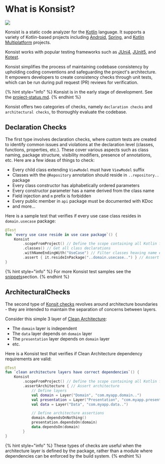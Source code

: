 # What is Konsist?

![](.gitbook/assets/logo.png)

Konsist is a static code analyzer for the [Kotlin](https://kotlinlang.org/) language. It supports a variety of Kotlin-based projects including [Android](https://www.android.com/), [Spring](https://spring.io/), and [Kotlin Multiplatform](https://kotlinlang.org/docs/multiplatform.html) projects.&#x20;

Konsist works with popular testing frameworks such as [JUni4](https://junit.org/junit4/), [JUnit5](https://junit.org/junit5/), and [Kotest](https://kotest.io/).&#x20;

Konsist simplifies the process of maintaining codebase consistency by upholding coding conventions and safeguarding the project's architecture. It empowers developers to create consistency checks through unit tests, which can be run during pull request (PR) reviews for verification.

{% hint style="info" %}
Konsist is in the early stage of development. See the [project-status.md](getting-started/project-status.md "mention").
{% endhint %}

Konsist offers two categories of checks, namely `declaration checks` and `architectural checks`, to thoroughly evaluate the codebase.

## Declaration Checks

The first type involves declaration checks, where custom tests are created to identify common issues and violations at the declaration level (classes, functions, properties, etc.). These cover various aspects such as class naming, package structure, visibility modifiers, presence of annotations, etc. Here are a few ideas of things to check:

* Every child class extending `ViewModel` must have `ViewModel` suffix
* Classes with the `@Repository` annotation should reside in `..repository..` package
* Every class constructor has alphabetically ordered parameters
* Every constructor parameter has a name derived from the class name
* Field injection and `m` prefix is forbidden
* Every public member in `api` package must be documented with KDoc
* and more...

Here is a sample test that verifies if every use case class resides in `domain.usecase` package:

```kotlin
@Test
fun `every use case reside in use case package`() {
    Konsist
        .scopeFromProject() // Define the scope containing all Kotlin files present in the project
        .classes() // Get all class declarations
        .withNameEndingWith("UseCase") // Filter classes heaving name ending with 'UseCase'
        .assert { it.resideInPackage("..domain.usecase..") } // Assert that each class resides in 'any domain.usecase any' package
}
```

{% hint style="info" %}
For more Konsist test samples see the [snippets](inspiration/snippets/ "mention")section.
{% endhint %}

## ArchitecturalChecks

The second type of [Konsit checks](https://github.com/LemonAppDev/konsist) revolves around architecture boundaries -  they are intended to maintain the separation of concerns between layers.



Consider this simple 3 layer of [Clean Architecture](https://blog.cleancoder.com/uncle-bob/2012/08/13/the-clean-architecture.html):

* The `domain` layer is independent
* The `data` layer depends on `domain` layer
* The `presentation` layer depends on `domain` layer
* etc.

Here is a Konsist test that verifies if Clean Architecture dependency requirements are valid:

```kotlin
@Test
fun `clean architecture layers have correct dependencies`() {
    Konsist
        .scopeFromProject() // Define the scope containing all Kotlin files present in project
        .assertArchitecture { // Assert architecture
            // Define layers
            val domain = Layer("Domain", "com.myapp.domain..")
            val presentation = Layer("Presentation", "com.myapp.presentation..")
            val data = Layer("Data", "com.myapp.data..")

            // Define architecture assertions
            domain.dependsOnNothing()
            presentation.dependsOn(domain)
            data.dependsOn(domain)
        }
} 
```

{% hint style="info" %}
These types of checks are useful when the architecture layer is defined by the package, rather than a module where dependencies can be enforced by the build system.
{% endhint %}
